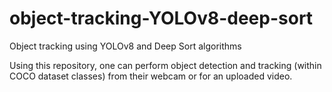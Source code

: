 # object-tracking-YOLOv8-deep-sort
Object tracking using YOLOv8 and Deep Sort algorithms

Using this repository, one can perform object detection and tracking (within COCO dataset classes) from their webcam or for an uploaded video.
